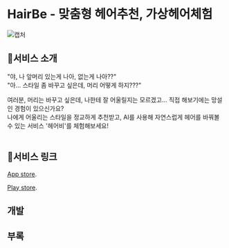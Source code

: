 # HairBe - 맞춤형 헤어추천, 가상헤어체험
![캡처](https://github.com/sebin1213/HairBe/assets/73850629/e5f16402-0ab2-4a94-b2dc-c6fcd0111022)

## 💜서비스 소개
"야, 나 앞머리 있는게 나아, 없는게 나아??" </br>
"아... 스타일 좀 바꾸고 싶은데, 머리 어떻게 하지???"

여러분, 머리는 바꾸고 싶은데, 나한테 잘 어울릴지는 모르겠고... 직접 해보기에는 망설인 경험이 있으신가요? </br>
나에게 어울리는 스타일을 정교하게 추천받고, AI를 사용해 자연스럽게 헤어를 바꿔볼 수 있는 서비스 '헤어비'를 체험해보세요!
</br>
</br>

## 🔗서비스 링크
[App store]([http://www.google.co.kr](https://apps.apple.com/kr/app/%ED%97%A4%EC%96%B4%EB%B9%84-%EC%96%BC%EA%B5%B4%ED%98%95-%EB%B6%84%EC%84%9D%EA%B3%BC-%EA%B0%80%EC%83%81%ED%97%A4%EC%96%B4-%EC%B2%B4%ED%97%98/id6452395655)https://apps.apple.com/kr/app/%ED%97%A4%EC%96%B4%EB%B9%84-%EC%96%BC%EA%B5%B4%ED%98%95-%EB%B6%84%EC%84%9D%EA%B3%BC-%EA%B0%80%EC%83%81%ED%97%A4%EC%96%B4-%EC%B2%B4%ED%97%98/id6452395655).

[Play store]([http://www.google.co.kr](https://play.google.com/store/apps/details?id=com.atowner.hairbe)https://play.google.com/store/apps/details?id=com.atowner.hairbe).

## 개발


## 부록
